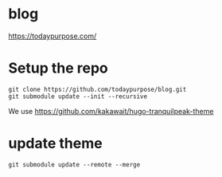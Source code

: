 # blog

https://todaypurpose.com/

# Setup the repo
```
git clone https://github.com/todaypurpose/blog.git
git submodule update --init --recursive
```


We use https://github.com/kakawait/hugo-tranquilpeak-theme


# update theme 
```
git submodule update --remote --merge
```